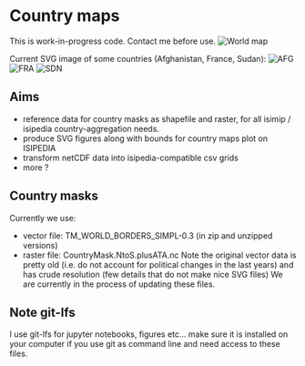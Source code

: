 # Country maps

This is work-in-progress code. Contact me before use.
![World map](dummy/world.png?raw=true "World map")

Current SVG image of some countries (Afghanistan, France, Sudan):
![AFG](https://media.githubusercontent.com/media/ISI-MIP/countrymaps/master/countries_data/AFG/country.svg)
![FRA](https://media.githubusercontent.com/media/ISI-MIP/countrymaps/master/countries_data/FRA/country.svg)
![SDN](https://media.githubusercontent.com/media/ISI-MIP/countrymaps/master/countries_data/SDN/country.svg)

Aims
----
- reference data for country masks as shapefile and raster, for all isimip / isipedia country-aggregation needs.
- produce SVG figures along with bounds for country maps plot on ISIPEDIA
- transform netCDF data into isipedia-compatible csv grids
- more ?


Country masks
-------------
Currently we use:
- vector file: TM_WORLD_BORDERS_SIMPL-0.3 (in zip and unzipped versions)
- raster file: CountryMask.NtoS.plusATA.nc
Note the original vector data is pretty old (i.e. do not account for political changes in the last years) and has crude resolution (few details that do not make nice SVG files)
We are currently in the process of updating these files.


Note git-lfs
------------
I use git-lfs for jupyter notebooks, figures etc... make sure it is installed on your computer if you use git as command line and need access to these files.

